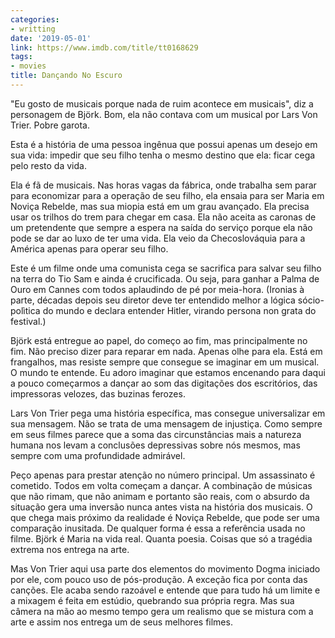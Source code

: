 ```yaml
---
categories:
- writting
date: '2019-05-01'
link: https://www.imdb.com/title/tt0168629
tags:
- movies
title: Dançando No Escuro
---
```


"Eu gosto de musicais porque nada de ruim acontece em musicais", diz a personagem de Björk. Bom, ela não contava com um musical por Lars Von Trier. Pobre garota.

Esta é a história de uma pessoa ingênua que possui apenas um desejo em sua vida: impedir que seu filho tenha o mesmo destino que ela: ficar cega pelo resto da vida.

Ela é fã de musicais. Nas horas vagas da fábrica, onde trabalha sem parar para economizar para a operação de seu filho, ela ensaia para ser Maria em Noviça Rebelde, mas sua miopia está em um grau avançado. Ela precisa usar os trilhos do trem para chegar em casa. Ela não aceita as caronas de um pretendente que sempre a espera na saída do serviço porque ela não pode se dar ao luxo de ter uma vida. Ela veio da Checoslováquia para a América apenas para operar seu filho.

Este é um filme onde uma comunista cega se sacrifica para salvar seu filho na terra do Tio Sam e ainda é crucificada. Ou seja, para ganhar a Palma de Ouro em Cannes com todos aplaudindo de pé por meia-hora. (Ironias à parte, décadas depois seu diretor deve ter entendido melhor a lógica sócio-polìtica do mundo e declara entender Hitler, virando persona non grata do festival.)

Björk está entregue ao papel, do começo ao fim, mas principalmente no fim. Não preciso dizer para reparar em nada. Apenas olhe para ela. Está em frangalhos, mas resiste sempre que consegue se imaginar em um musical. O mundo te entende. Eu adoro imaginar que estamos encenando para daqui a pouco começarmos a dançar ao som das digitações dos escritórios, das impressoras velozes, das buzinas ferozes.

Lars Von Trier pega uma história específica, mas consegue universalizar em sua mensagem. Não se trata de uma mensagem de injustiça. Como sempre em seus filmes parece que a soma das circunstâncias mais a natureza humana nos levam a conclusões depressivas sobre nós mesmos, mas sempre com uma profundidade admirável.

Peço apenas para prestar atenção no número principal. Um assassinato é cometido. Todos em volta começam a dançar. A combinação de músicas que não rimam, que não animam e portanto são reais, com o absurdo da situação gera uma inversão nunca antes vista na história dos musicais. O que chega mais próximo da realidade é Noviça Rebelde, que pode ser uma comparação inusitada. De qualquer forma é essa a referência usada no filme. Björk é Maria na vida real. Quanta poesia. Coisas que só a tragédia extrema nos entrega na arte.

Mas Von Trier aqui usa parte dos elementos do movimento Dogma iniciado por ele, com pouco uso de pós-produção. A exceção fica por conta das canções. Ele acaba sendo razoável e entende que para tudo há um limite e a mixagem é feita em estúdio, quebrando sua própria regra. Mas sua câmera na mão ao mesmo tempo gera um realismo que se mistura com a arte e assim nos entrega um de seus melhores filmes.

